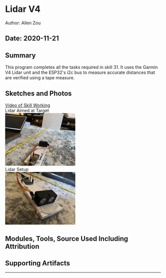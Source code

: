 #  Lidar V4

Author: Allen Zou

Date: 2020-11-21
-----

## Summary
This program completes all the tasks required in skill 31. It uses the Garmin V4 Lidar unit and the ESP32's i2c bus to measure accurate distances that are verified using a tape measure. 

## Sketches and Photos
[Video of Skill Working](https://drive.google.com/file/d/1d47KrUaVpXFZc5M2mXnCssK2H-uaYe1T/preview)
<br>
Lidar Aimed at Target
<br>
<img src="./images/lidar.jpg" width="45%" />
<br>
Lidar Setup
<br>
<img src="./images/lidar2.jpg" width="45%" />

## Modules, Tools, Source Used Including Attribution


## Supporting Artifacts


-----
